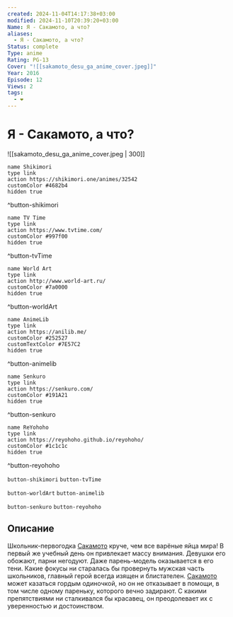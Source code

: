 ```yaml
---
created: 2024-11-04T14:17:38+03:00
modified: 2024-11-10T20:39:20+03:00
Name: Я - Сакамото, а что?
aliases:
  - Я - Сакамото, а что?
Status: complete
Type: anime
Rating: PG-13
Cover: "![[sakamoto_desu_ga_anime_cover.jpeg]]"
Year: 2016
Episode: 12
Views: 2
tags:
  - ❤
---
```


# Я - Сакамото, а что?

![[sakamoto_desu_ga_anime_cover.jpeg | 300]]

```button
name Shikimori
type link
action https://shikimori.one/animes/32542
customColor #4682b4
hidden true
```
^button-shikimori

```button
name TV Time
type link
action https://www.tvtime.com/
customColor #997f00
hidden true
```
^button-tvTime

```button
name World Art
type link
action http://www.world-art.ru/
customColor #7a0000
hidden true
```
^button-worldArt

```button
name AnimeLib
type link
action https://anilib.me/
customColor #252527
customTextColor #7E57C2
hidden true
```
^button-animelib

```button
name Senkuro
type link
action https://senkuro.com/
customColor #191A21
hidden true
```
^button-senkuro

```button
name ReYohoho
type link
action https://reyohoho.github.io/reyohoho/
customColor #1c1c1c
hidden true
```
^button-reyohoho

`button-shikimori` `button-tvTime`

`button-worldArt` `button-animelib`

`button-senkuro` `button-reyohoho`

## Описание

Школьник-первогодка [Сакамото](https://shikimori.one/characters/91959-sakamoto) круче, чем все варёные яйца мира! В первый же учебный день он привлекает массу внимания. Девушки его обожают, парни негодуют. Даже парень-модель оказывается в его тени. Какие фокусы ни старалась бы провернуть мужская часть школьников, главный герой всегда изящен и блистателен. [Сакамото](https://shikimori.one/characters/91959-sakamoto) может казаться гордым одиночкой, но он не отказывает в помощи, в том числе одному пареньку, которого вечно задирают. С какими препятствиями ни сталкивался бы красавец, он преодолевает их с уверенностью и достоинством.
